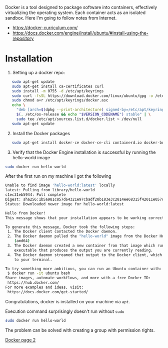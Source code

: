 Docker is a tool designed to package software into containers, effectively virtualizing the operating system. Each container acts as an isolated sandbox. Here I'm going to follow notes from Internet.
- https://docker-curriculum.com/
- https://docs.docker.com/engine/install/ubuntu/#install-using-the-repository

# Installation

1. Setting up a docker repo:
```bash
   sudo apt-get update
   sudo apt-get install ca-certificates curl
   sudo install -m 0755 -d /etc/apt/keyrings
   sudo curl -fsSL https://download.docker.com/linux/ubuntu/gpg -o /etc/apt/keyrings/docker.asc
   sudo chmod a+r /etc/apt/keyrings/docker.asc
   echo \
     "deb [arch=$(dpkg --print-architecture) signed-by=/etc/apt/keyrings/docker.asc] https://download.docker.com/linux/ubuntu \
     $(. /etc/os-release && echo "$VERSION_CODENAME") stable" | \
     sudo tee /etc/apt/sources.list.d/docker.list > /dev/null
   sudo apt-get update
```
2. Install the Docker packages
```bash
   sudo apt-get install docker-ce docker-ce-cli containerd.io docker-buildx-plugin docker-compose-plugin
```
3. Verify that the Docker Engine installation is successful by running the hello-world image
```bash
sudo docker run hello-world
```

After the first run on my machine I got the following
```bash
Unable to find image 'hello-world:latest' locally
latest: Pulling from library/hello-world
c1ec31eb5944: Pull complete 
Digest: sha256:1b5a981c857d64321e97cbadf20b183e3c2814ee68315f42011e057d2ac467e9 
Status: Downloaded newer image for hello-world:latest

Hello from Docker!
This message shows that your installation appears to be working correctly.

To generate this message, Docker took the following steps:
 1. The Docker client contacted the Docker daemon.
 2. The Docker daemon pulled the "hello-world" image from the Docker Hub.
    (amd64)
 3. The Docker daemon created a new container from that image which runs the
    executable that produces the output you are currently reading.
 4. The Docker daemon streamed that output to the Docker client, which sent it
    to your terminal.

To try something more ambitious, you can run an Ubuntu container with:
 $ docker run -it ubuntu bash
Share images, automate workflows, and more with a free Docker ID:
 https://hub.docker.com/
For more examples and ideas, visit:
 https://docs.docker.com/get-started/
```

Congratulations, docker is installed on your machine via `apt`.

Execution command surprisingly doesn't run without `sudo`
```bash
sudo docker run hello-world
```
The problem can be solved with creating a group with permission rights.


[Docker page 2](./Docker2.md)